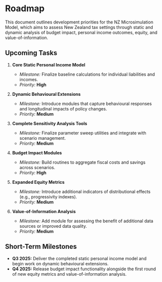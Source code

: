 # Roadmap

This document outlines development priorities for the NZ Microsimulation Model, which aims to assess New Zealand tax settings through static and dynamic analysis of budget impact, personal income outcomes, equity, and value-of-information.

## Upcoming Tasks

1. **Core Static Personal Income Model**
   - *Milestone:* Finalize baseline calculations for individual liabilities and incomes.
   - *Priority:* **High**

2. **Dynamic Behavioural Extensions**
   - *Milestone:* Introduce modules that capture behavioural responses and longitudinal impacts of policy changes.
   - *Priority:* **Medium**

3. **Complete Sensitivity Analysis Tools**
   - *Milestone:* Finalize parameter sweep utilities and integrate with scenario management.
   - *Priority:* **Medium**

4. **Budget Impact Modules**
   - *Milestone:* Build routines to aggregate fiscal costs and savings across scenarios.
   - *Priority:* **High**

5. **Expanded Equity Metrics**
   - *Milestone:* Introduce additional indicators of distributional effects (e.g., progressivity indexes).
   - *Priority:* **Medium**

6. **Value-of-Information Analysis**
   - *Milestone:* Add module for assessing the benefit of additional data sources or improved data quality.
   - *Priority:* **Medium**

## Short-Term Milestones

- **Q3 2025:** Deliver the completed static personal income model and begin work on dynamic behavioural extensions.
- **Q4 2025:** Release budget impact functionality alongside the first round of new equity metrics and value-of-information analysis.


